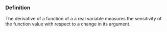 ### Definition

The derivative of a function of  a a real variable measures the sensitivity of the function value with respect to a change in its argument.